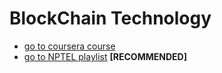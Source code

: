 # BlockChain Technology

- [go to coursera course](https://www.coursera.org/learn/blockchain-basics/home)
- [go to NPTEL playlist](https://www.youtube.com/playlist?list=PLHRLZtgrF2jl8yqucJsMFqh5XpRLTgCI4) **[RECOMMENDED]**